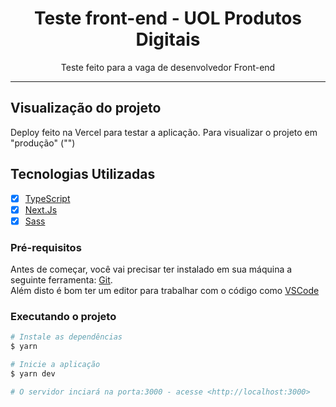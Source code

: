 <h1 align="center">
Teste front-end - UOL Produtos Digitais
</h1>

<p align="center"> Teste feito para a vaga de desenvolvedor Front-end </p>

<hr>

## Visualização do projeto

 Deploy feito na Vercel para testar a aplicação. 
 Para visualizar o projeto em "produção" ("")


## Tecnologias Utilizadas

- [X] [TypeScript](https://www.typescriptlang.org/)
- [X] [Next.Js](https://nextjs.org/)
- [X] [Sass](https://sass-lang.com/)

### Pré-requisitos

Antes de começar, você vai precisar ter instalado em sua máquina a seguinte ferramenta:
[Git](https://git-scm.com).<br>
Além disto é bom ter um editor para trabalhar com o código como [VSCode](https://code.visualstudio.com/)

### Executando o projeto

```bash
# Instale as dependências
$ yarn

# Inicie a aplicação
$ yarn dev

# O servidor inciará na porta:3000 - acesse <http://localhost:3000>
```
